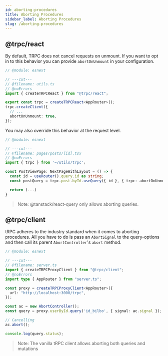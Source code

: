 ```yaml
---
id: aborting-procedures
title: Aborting Procedures
sidebar_label: Aborting Procedures
slug: /aborting-procedures
---
```


## @trpc/react
By default, TRPC does not cancel requests on unmount. If you want to opt in to this behavior you can provide `abortOnUnmount` in your configuration.
```ts twoslash title="client.ts"
// @module: esnext

// ---cut---
// @filename: utils.ts
// @noErrors
import { createTRPCReact } from "@trpc/react";

export const trpc = createTRPCReact<AppRouter>();
trpc.createClient({
  // ...
  abortOnUnmount: true,
});

```
You may also override this behavior at the request level.
```ts twoslash title="client.ts"
// @module: esnext

// ---cut---
// @filename: pages/posts/[id].tsx
// @noErrors
import { trpc } from '~/utils/trpc';

const PostViewPage: NextPageWithLayout = () => {
  const id = useRouter().query.id as string;
  const postQuery = trpc.post.byId.useQuery({ id }, { trpc: abortOnUnmount: true });

  return (...)
}

```
> Note: @tanstack/react-query only allows aborting queries.

## @trpc/client

tRPC adheres to the industry standard when it comes to aborting procedures. All you have to do is pass an `AbortSignal` to the query-options and then call its parent `AbortController`'s `abort` method.

```ts twoslash title="utils.ts"
// @module: esnext

// ---cut---
// @filename: server.ts
import { createTRPCProxyClient } from "@trpc/client";
// @noErrors
import type { AppRouter } from "server.ts";

const proxy = createTRPCProxyClient<AppRouter>({
  url: "http://localhost:3000/trpc",
});

const ac = new AbortController();
const query = proxy.userById.query('id_bilbo', { signal: ac.signal });

// Cancelling
ac.abort();

console.log(query.status);
```

> Note: The vanilla tRPC client allows aborting both queries and mutations
